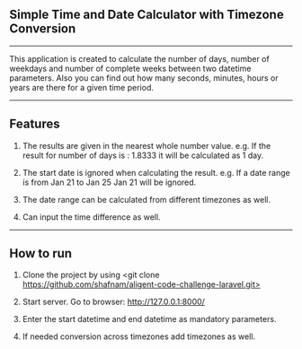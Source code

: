 
## Simple Time and Date Calculator with Timezone Conversion

---

This application is created to calculate the number of days, number of weekdays and number of complete weeks between two datetime parameters. Also you can find out how many seconds, minutes, hours or years are there for a given time period. 

---
## Features

 1. The results are given in the nearest whole number value. 
	e.g. If the result for number of days is : 1.8333 it will be calculated as 1 day.
	
 2. The start date is ignored when calculating the result.
	e.g. If a date range is from Jan 21 to Jan 25 Jan 21 will be ignored. 
	
 3. The date range can be calculated from different timezones as well.
 
 4. Can input the time difference as well.


---

## How to run

 1. Clone the project by using <git clone https://github.com/shafnam/aligent-code-challenge-laravel.git> 
 
 2. Start server. Go to browser: http://127.0.0.1:8000/
 
 3. Enter the start datetime and end datetime as mandatory parameters.
 
 4. If needed conversion across timezones add timezones as well.

